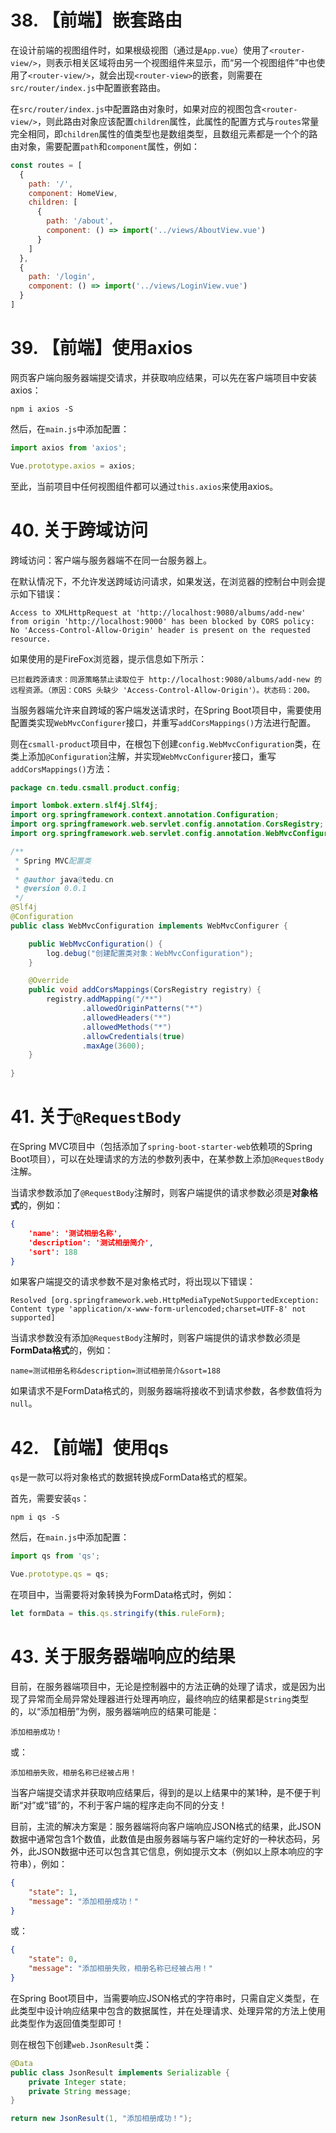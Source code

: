 # 38. 【前端】嵌套路由

在设计前端的视图组件时，如果根级视图（通过是`App.vue`）使用了`<router-view/>`，则表示相关区域将由另一个视图组件来显示，而“另一个视图组件”中也使用了`<router-view/>`，就会出现`<router-view>`的嵌套，则需要在`src/router/index.js`中配置嵌套路由。

在`src/router/index.js`中配置路由对象时，如果对应的视图包含`<router-view/>`，则此路由对象应该配置`children`属性，此属性的配置方式与`routes`常量完全相同，即`children`属性的值类型也是数组类型，且数组元素都是一个个的路由对象，需要配置`path`和`component`属性，例如：

```javascript
const routes = [
  {
    path: '/',
    component: HomeView,
    children: [
      {
        path: '/about',
        component: () => import('../views/AboutView.vue')
      }
    ]
  },
  {
    path: '/login',
    component: () => import('../views/LoginView.vue')
  }
]
```

# 39. 【前端】使用axios

网页客户端向服务器端提交请求，并获取响应结果，可以先在客户端项目中安装axios：

```
npm i axios -S
```

然后，在`main.js`中添加配置：

```javascript
import axios from 'axios';

Vue.prototype.axios = axios;
```

至此，当前项目中任何视图组件都可以通过`this.axios`来使用axios。

# 40. 关于跨域访问

跨域访问：客户端与服务器端不在同一台服务器上。

在默认情况下，不允许发送跨域访问请求，如果发送，在浏览器的控制台中则会提示如下错误：

```
Access to XMLHttpRequest at 'http://localhost:9080/albums/add-new' from origin 'http://localhost:9000' has been blocked by CORS policy: No 'Access-Control-Allow-Origin' header is present on the requested resource.
```

如果使用的是FireFox浏览器，提示信息如下所示：

```
已拦截跨源请求：同源策略禁止读取位于 http://localhost:9080/albums/add-new 的远程资源。（原因：CORS 头缺少 'Access-Control-Allow-Origin'）。状态码：200。
```

当服务器端允许来自跨域的客户端发送请求时，在Spring Boot项目中，需要使用配置类实现`WebMvcConfigurer`接口，并重写`addCorsMappings()`方法进行配置。

则在`csmall-product`项目中，在根包下创建`config.WebMvcConfiguration`类，在类上添加`@Configuration`注解，并实现`WebMvcConfigurer`接口，重写`addCorsMappings()`方法：

```java
package cn.tedu.csmall.product.config;

import lombok.extern.slf4j.Slf4j;
import org.springframework.context.annotation.Configuration;
import org.springframework.web.servlet.config.annotation.CorsRegistry;
import org.springframework.web.servlet.config.annotation.WebMvcConfigurer;

/**
 * Spring MVC配置类
 *
 * @author java@tedu.cn
 * @version 0.0.1
 */
@Slf4j
@Configuration
public class WebMvcConfiguration implements WebMvcConfigurer {

    public WebMvcConfiguration() {
        log.debug("创建配置类对象：WebMvcConfiguration");
    }

    @Override
    public void addCorsMappings(CorsRegistry registry) {
        registry.addMapping("/**")
                .allowedOriginPatterns("*")
                .allowedHeaders("*")
                .allowedMethods("*")
                .allowCredentials(true)
                .maxAge(3600);
    }
    
}
```

# 41. 关于`@RequestBody`

在Spring MVC项目中（包括添加了`spring-boot-starter-web`依赖项的Spring Boot项目），可以在处理请求的方法的参数列表中，在某参数上添加`@RequestBody`注解。

当请求参数添加了`@RequestBody`注解时，则客户端提供的请求参数必须是**对象格式**的，例如：

```json
{
    'name': '测试相册名称',
    'description': '测试相册简介',
    'sort': 188
}
```

如果客户端提交的请求参数不是对象格式时，将出现以下错误：

```
Resolved [org.springframework.web.HttpMediaTypeNotSupportedException: Content type 'application/x-www-form-urlencoded;charset=UTF-8' not supported]
```

当请求参数没有添加`@RequestBody`注解时，则客户端提供的请求参数必须是**FormData格式**的，例如：

```
name=测试相册名称&description=测试相册简介&sort=188
```

如果请求不是FormData格式的，则服务器端将接收不到请求参数，各参数值将为`null`。

# 42. 【前端】使用qs

`qs`是一款可以将对象格式的数据转换成FormData格式的框架。

首先，需要安装`qs`：

```
npm i qs -S
```

然后，在`main.js`中添加配置：

```javascript
import qs from 'qs';

Vue.prototype.qs = qs;
```

在项目中，当需要将对象转换为FormData格式时，例如：

```javascript
let formData = this.qs.stringify(this.ruleForm);
```

# 43. 关于服务器端响应的结果

目前，在服务器端项目中，无论是控制器中的方法正确的处理了请求，或是因为出现了异常而全局异常处理器进行处理再响应，最终响应的结果都是`String`类型的，以“添加相册”为例，服务器端响应的结果可能是：

```
添加相册成功！
```

或：

```
添加相册失败，相册名称已经被占用！
```

当客户端提交请求并获取响应结果后，得到的是以上结果中的某1种，是不便于判断“对”或“错”的，不利于客户端的程序走向不同的分支！

目前，主流的解决方案是：服务器端将向客户端响应JSON格式的结果，此JSON数据中通常包含1个数值，此数值是由服务器端与客户端约定好的一种状态码，另外，此JSON数据中还可以包含其它信息，例如提示文本（例如以上原本响应的字符串），例如：

```json
{
    "state": 1,
    "message": "添加相册成功！"
}
```

或：

```json
{
    "state": 0,
    "message": "添加相册失败，相册名称已经被占用！"
}
```

在Spring Boot项目中，当需要响应JSON格式的字符串时，只需自定义类型，在此类型中设计响应结果中包含的数据属性，并在处理请求、处理异常的方法上使用此类型作为返回值类型即可！

则在根包下创建`web.JsonResult`类：

``` java
@Data
public class JsonResult implements Serializable {
    private Integer state;
    private String message;
}
```







```java
return new JsonResult(1, "添加相册成功！");
```



